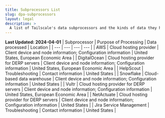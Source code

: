 ```yaml
---
title: Subprocessors List
slug: dpa-subprocessors
layout: legal
description: >
  A list of Tailscale's data subprocessors and the kinds of data they handle.
---
```


**Last Updated: 2024-04-01**
| Subprocessor | Purpose of Processing | Data processed | Location |
| --- | --- | --- | --- |
| AWS | Cloud hosting provider | Client device and node information; Configuration information | United States, European Economic Area |
| DigitalOcean | Cloud hosting provider for DERP servers | Client device and node information; Configuration information | United States, European Economic Area |
| HelpScout | Troubleshooting | Contact information | United States |
| Snowflake | Cloud-based data warehouse | Client device and node information; Configuration information | United States |
| Vultr | Cloud hosting provider for DERP servers | Client device and node information; Configuration information | United States, European Economic Area |
| NetActuate | Cloud hosting provider for DERP servers | Client device and node information; Configuration information | United States |
| Jira Service Management | Troubleshooting | Contact information | United States |